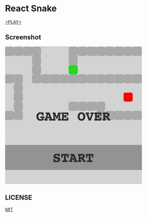 # React Snake

[>PLAY<](https://fabianfetting.github.io/react-snake/)

## Screenshot

![Screenshot](./screenshot.png)

## LICENSE

[MIT](LICENSE)
